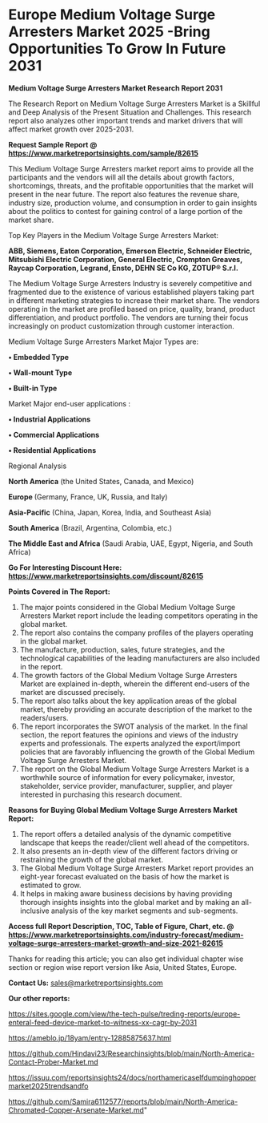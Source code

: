 # Europe Medium Voltage Surge Arresters Market 2025 -Bring Opportunities To Grow In Future 2031

<strong>Medium Voltage Surge Arresters Market Research Report 2031</strong>

The Research Report on Medium Voltage Surge Arresters Market is a Skillful and Deep Analysis of the Present Situation and Challenges. This research report also analyzes other important trends and market drivers that will affect market growth over 2025-2031.

<strong>Request Sample Report @ <a href=https://www.marketreportsinsights.com/sample/82615>https://www.marketreportsinsights.com/sample/82615</a></strong>

This Medium Voltage Surge Arresters market report aims to provide all the participants and the vendors will all the details about growth factors, shortcomings, threats, and the profitable opportunities that the market will present in the near future. The report also features the revenue share, industry size, production volume, and consumption in order to gain insights about the politics to contest for gaining control of a large portion of the market share.

Top Key Players in the Medium Voltage Surge Arresters Market:

<strong>ABB, Siemens, Eaton Corporation, Emerson Electric, Schneider Electric, Mitsubishi Electric Corporation, General Electric, Crompton Greaves, Raycap Corporation, Legrand, Ensto, DEHN SE Co KG, ZOTUP® S.r.l.</strong>

The Medium Voltage Surge Arresters Industry is severely competitive and fragmented due to the existence of various established players taking part in different marketing strategies to increase their market share. The vendors operating in the market are profiled based on price, quality, brand, product differentiation, and product portfolio. The vendors are turning their focus increasingly on product customization through customer interaction.

Medium Voltage Surge Arresters Market Major Types are:

<strong>• Embedded Type

• Wall-mount Type

• Built-in Type</strong>

Market Major end-user applications :

<strong>• Industrial Applications

• Commercial Applications

• Residential Applications</strong>

Regional Analysis

</u><strong><b>North America</b></strong> (the United States, Canada, and Mexico)

<strong><b>Europe </b></strong>(Germany, France, UK, Russia, and Italy)

<strong><b>Asia-Pacific</b></strong> (China, Japan, Korea, India, and Southeast Asia)

<strong><b>South America</b></strong> (Brazil, Argentina, Colombia, etc.)

<strong><b>The Middle East and Africa</b></strong> (Saudi Arabia, UAE, Egypt, Nigeria, and South Africa)

<strong>Go For Interesting Discount Here: <a href=https://www.marketreportsinsights.com/discount/82615>https://www.marketreportsinsights.com/discount/82615</a></strong>

<strong>Points Covered in The Report:</strong>
<ol>
  <li>The major points considered in the Global Medium Voltage Surge Arresters Market report include the leading competitors operating in the global market.</li>
  <li>The report also contains the company profiles of the players operating in the global market.</li>
  <li>The manufacture, production, sales, future strategies, and the technological capabilities of the leading manufacturers are also included in the report.</li>
  <li>The growth factors of the Global Medium Voltage Surge Arresters Market are explained in-depth, wherein the different end-users of the market are discussed precisely.</li>
  <li>The report also talks about the key application areas of the global market, thereby providing an accurate description of the market to the readers/users.</li>
  <li>The report incorporates the SWOT analysis of the market. In the final section, the report features the opinions and views of the industry experts and professionals. The experts analyzed the export/import policies that are favorably influencing the growth of the Global Medium Voltage Surge Arresters Market.</li>
  <li>The report on the Global Medium Voltage Surge Arresters Market is a worthwhile source of information for every policymaker, investor, stakeholder, service provider, manufacturer, supplier, and player interested in purchasing this research document.</li>
</ol>
<strong>Reasons for Buying Global Medium Voltage Surge Arresters Market Report:</strong>

<ol>
  <li>The report offers a detailed analysis of the dynamic competitive landscape that keeps the reader/client well ahead of the competitors.</li>
  <li>It also presents an in-depth view of the different factors driving or restraining the growth of the global market.</li>
  <li>The Global Medium Voltage Surge Arresters Market report provides an eight-year forecast evaluated on the basis of how the market is estimated to grow.</li>
  <li>It helps in making aware business decisions by having providing thorough insights insights into the global market and by making an all-inclusive analysis of the key market segments and sub-segments.</li>
</ol>
<strong>Access full Report Description, TOC, Table of Figure, Chart, etc. @ <a href=https://www.marketreportsinsights.com/industry-forecast/medium-voltage-surge-arresters-market-growth-and-size-2021-82615>https://www.marketreportsinsights.com/industry-forecast/medium-voltage-surge-arresters-market-growth-and-size-2021-82615</a></strong>


Thanks for reading this article; you can also get individual chapter wise section or region wise report version like Asia, United States, Europe.

<strong>Contact Us:</strong>
sales@marketreportsinsights.com

<strong>Our other reports:</strong>

<a href=https://sites.google.com/view/the-tech-pulse/treding-reports/europe-enteral-feed-device-market-to-witness-xx-cagr-by-2031>https://sites.google.com/view/the-tech-pulse/treding-reports/europe-enteral-feed-device-market-to-witness-xx-cagr-by-2031</a>

<a href=https://ameblo.jp/18yam/entry-12885875637.html>https://ameblo.jp/18yam/entry-12885875637.html</a>

<a href=https://github.com/Hindavi23/Researchinsights/blob/main/North-America-Contact-Prober-Market.md>https://github.com/Hindavi23/Researchinsights/blob/main/North-America-Contact-Prober-Market.md</a>

<a href=https://issuu.com/reportsinsights24/docs/northamericaselfdumpinghoppermarket2025trendsandfo>https://issuu.com/reportsinsights24/docs/northamericaselfdumpinghoppermarket2025trendsandfo</a>

<a href=https://github.com/Samira6112577/reports/blob/main/North-America-Chromated-Copper-Arsenate-Market.md>https://github.com/Samira6112577/reports/blob/main/North-America-Chromated-Copper-Arsenate-Market.md</a>"
